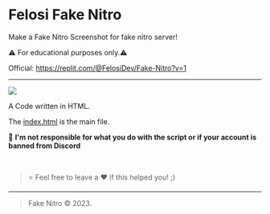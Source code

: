 # Felosi Fake Nitro
Make a Fake Nitro Screenshot for fake nitro server!

⚠️ For educational purposes only.⚠️

Official: https://replit.com/@FelosiDev/Fake-Nitro?v=1

----

![](https://cdn.discordapp.com/attachments/1117800455909691515/1119105039491932171/standard.gif)

A Code written in HTML.

The [index.html](https://replit.com/@FelosiDev/Fake-Nitro#index.html) is the main file.


🔰 **I'm not responsible for what you do with the script or if your account is banned from Discord**


</br>

> ⭐ Feel free to leave a ❤️ if this helped you! ;)

----

> Fake Nitro © 2023.

